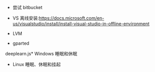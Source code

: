 * 尝试 bitbucket

* VS 离线安装:https://docs.microsoft.com/en-us/visualstudio/install/install-visual-studio-in-offline-environment

* LVM

* gparted

deeplearn.js* Windows 睡眠和休眠

* Linux 睡眠、休眠和挂起
